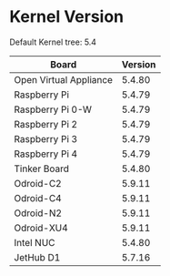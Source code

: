 
# Kernel Version

Default Kernel tree: 5.4

| Board | Version |
|-------|---------|
| Open Virtual Appliance | 5.4.80 |
| Raspberry Pi | 5.4.79 |
| Raspberry Pi 0-W | 5.4.79 |
| Raspberry Pi 2 | 5.4.79 |
| Raspberry Pi 3 | 5.4.79 |
| Raspberry Pi 4 | 5.4.79 |
| Tinker Board | 5.4.80 |
| Odroid-C2 | 5.9.11 |
| Odroid-C4 | 5.9.11 |
| Odroid-N2 | 5.9.11 |
| Odroid-XU4 | 5.9.11 |
| Intel NUC | 5.4.80 |
| JetHub D1 | 5.7.16 |
